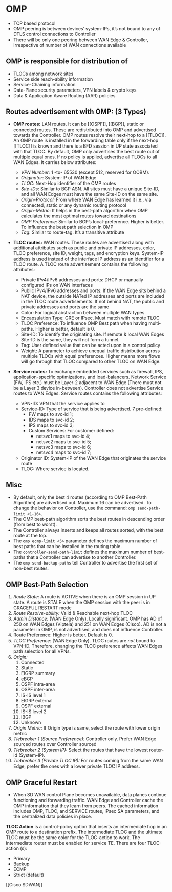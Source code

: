 
# OMP

- TCP based protocol
- OMP peering is between devices’ system-IPs, it’s not bound to any of DTLS control connections to Controller
- There will be only one peering between WAN Edge & Controller, irrespective of number of WAN connections available

## OMP is responsible for distribution of

- TLOCs among network sites
- Service side reach-ability information
- Service-Chaining information
- Data-Plane security parameters, VPN labels & crypto keys
- Data & Application Aware Routing (AAR) policies

## Routes advertisement with OMP: (3 Types)

- **OMP routes:** LAN routes. It can be [[OSPF]], [[BGP]], static or connected routes. These are redistributed into OMP and advertised towards the Controller. OMP routes resolve their next-hop to a [[TLOC]]. An OMP route is installed in the forwarding table only if the next-hop [[TLOC]] is known and there is a BFD session in UP state associated with that TLOC. By default, OMP only advertises the best route out of multiple equal ones. If no policy is applied, advertise all TLOCs to all WAN Edges. It carries below attributes:
  - *VPN Number:* 1 -to- 65530 (except 512, reserved for OOBM).
  - *Originator*: System-IP of WAN Edge
  - *TLOC*: Next-Hop identifier of the OMP routes
  - *Site-IDs*: Similar to BGP ASN. All sites must have a unique Site-ID, and all WAN Edges must have the same Site-ID on the same site.
  - *Origin-Protocol:* From where WAN Edge has learned it i.e., via connected, static or any dynamic routing protocol
  - *Origin-Metric*: It helps in the best-path algorithm when OMP calculates the most optimal routes toward destinations
  - *OMP Preference:* Similar to BGP’s local-preference. Higher is better. To influence the best path selection in OMP
  - *Tag*: Similar to route-tag. It’s a transitive attribute

- **TLOC routes:** WAN routes. These routes are advertised along with additional attributes such as public and private IP addresses, color, TLOC preference, site ID, weight, tags, and encryption keys. System-IP address is used instead of the interface IP address as an identifier for a TLOC route. A TLOC route advertisement contains the following attributes:
  - Private IPv4/IPv6 addresses and ports: DHCP or manually configured IPs on WAN interfaces
  - Public IPv4/IPv6 addresses and ports: If the WAN Edge sits behind a NAT device, the outside NATed IP addresses and ports are included in the TLOC route advertisements. If not behind NAT, the public and private addresses and ports are the same
  - Color: For logical abstraction between multiple WAN types
  - Encapsulation Type: GRE or IPsec. Must match with remote TLOC
  - TLOC Preference: To influence OMP Best path when having multi-paths. Higher is better, default is 0.
  - Site-ID: To identify the originating site. If remote & local WAN Edges Site-ID is the same, they  will not form a tunnel.
  - Tag: User defined value that can be acted upon in a control policy
  - Weight: A parameter to achieve unequal traffic distribution across multiple TLOCs with equal preferences. Higher means more flows will go through that TLOC compared to other TLOC on WAN Edge.

- **Service routes:**  To exchange embedded services such as firewall, IPS, application-specific optimizations, and load-balancers. Network Service (FW, IPS etc.) must be Layer-2 adjacent to WAN Edge (There must not be a Layer 3 device in-between).  Controller does not advertise Service routes to WAN Edges. Service routes contains the following attributes:
  - VPN-ID: VPN that the service applies to
  - Service-ID: Type of service that is being advertised. 7 pre-defined:
    - FW maps to svc-id 1;
    - IDS maps to svc-id 2;
    - IPS maps to svc-id 3;
    - Custom Services: For customer defined:
      - netsvc1 maps to svc-id 4;
      - netsvc2 maps to svc-id 5;
      - netsvc3 maps to svc-id 6;
      - netsvc4 maps to svc-id 7;
  - Originator ID: System-IP of the WAN Edge that originates the service route
  - TLOC: Where service is located.

## Misc

- By default, only the best 4 routes (according to OMP Best-Path Algorithm) are advertised out. Maximum 16 can be advertised. To change the behavior on Controller, use the command: `omp send-path-limit <1-16>`.
- The OMP best-path algorithm sorts the best routes in descending order (from best to worst).
- The Controller always inserts and keeps all routes sorted, with the best route at the top.
- The `omp ecmp-limit <5>` parameter defines the maximum number of best paths that can be installed in the routing table.
- The `controller-send-path-limit` defines the maximum number of best-paths that a Controller can advertise to another Controller.
- The `omp send-backup-paths` tell Controller to advertise the first set of non-best routes.

## OMP Best-Path Selection

1. *Route State:* A route is ACTIVE when there is an OMP session in UP state. A route is STALE when the OMP session with the peer is in GRACEFUL RESTART mode
2. *Route Resolve-ability:* Valid & Reachable next-hop TLOC
3. *Admin Distance:* (WAN Edge Only). Locally significant. OMP has AD of 250 on WAN Edges (Viptela) and 251 on WAN Edges (Cisco). AD is not a parameter in OMP, is not advertised, and does not influence Controller.
4. Route Preference: Higher is better. Default is 0.
5. *TLOC Preference:* (WAN Edge Only). TLOC routes are *not* bound to VPN-ID. Therefore, changing the TLOC preference affects WAN Edges path selection for all VPNs.
6. *Origin:*
   1. Connected
   2. Static
   3. EIGRP summary
   4. eBGP
   5. OSPF intra-area
   6. OSPF inter-area
   7. IS-IS level 1
   8. EIGRP external
   9. OSPF external
   10. IS-IS level 2
   11. iBGP
   12. Unknown
7. *Origin Metric:* If Origin type is same, select the route with lower origin metric
8. *Tiebreaker 1 (Source Preference):* Controller only. Prefer WAN Edge sourced routes over Controller sourced
9. *Tiebreaker 2 (System IP):* Select the routes that have the lowest router-id (System-IP).
10. *Tiebreaker 3 (Private TLOC IP):* For routes coming from the same WAN Edge, prefer the ones with a lower private TLOC IP address.

## OMP Graceful Restart

- When SD WAN control Plane becomes unavailable, data planes continue functioning and forwarding traffic. WAN Edge and Controller cache the OMP information that they learn from peers. The cached information includes OMP, TLOC, and SERVICE routes, IPsec SA parameters, and the centralized data policies in place.

**TLOC Action** is a control-policy option that inserts an intermediate hop in an OMP route to a destination prefix. The intermediate TLOC and the ultimate TLOC must be the same color for the TLOC-action to work. The intermediate router must be enabled for service TE. There are four TLOC-action (s):

- Primary
- Backup
- ECMP
- Strict (default)

[[Cisco SDWAN]]